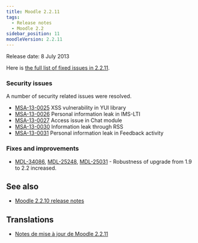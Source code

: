 ```yaml
---
title: Moodle 2.2.11
tags:
  - Release notes
  - Moodle 2.2
sidebar_position: 11
moodleVersion: 2.2.11
---
```


Release date: 8 July 2013

Here is [the full list of fixed issues in 2.2.11](https://tracker.moodle.org/secure/IssueNavigator!executeAdvanced.jspa?jqlQuery=project+%3D+mdl+AND+resolution+%3D+fixed+AND+fixVersion+in+%28%222.2.11%22%29+ORDER+BY+priority+DESC&runQuery=true&clear=true).

### Security issues

A number of security related issues were resolved.

- [MSA-13-0025](https://moodle.org/mod/forum/discuss.php?d=232496) XSS vulnerability in YUI library
- [MSA-13-0026](https://moodle.org/mod/forum/discuss.php?d=232497) Personal information leak in IMS-LTI
- [MSA-13-0027](https://moodle.org/mod/forum/discuss.php?d=232498) Access issue in Chat module
- [MSA-13-0030](https://moodle.org/mod/forum/discuss.php?d=232502) Information leak through RSS
- [MSA-13-0031](https://moodle.org/mod/forum/discuss.php?d=232503) Personal information leak in Feedback activity

### Fixes and improvements

- [MDL-34086](https://tracker.moodle.org/browse/MDL-34086), [MDL-25248](https://tracker.moodle.org/browse/MDL-25248), [MDL-25031](https://tracker.moodle.org/browse/MDL-25031) - Robustness of upgrade from 1.9 to 2.2 increased.

## See also

- [Moodle 2.2.10 release notes](/general/releases/2.2/2.2.10)

## Translations

- [Notes de mise à jour de Moodle 2.2.11](https://docs.moodle.org/fr/Notes_de_mise_à_jour_de_Moodle_2.2.11)
